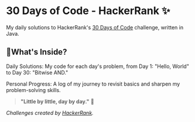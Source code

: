 # 30 Days of Code - HackerRank ✨

My daily solutions to HackerRank's [30 Days of Code](https://www.hackerrank.com/domains/tutorials/30-days-of-code) challenge, written in Java.

## 📁What's Inside?

Daily Solutions: My code for each day's problem, from Day 1: "Hello, World" to Day 30: "Bitwise AND."

Personal Progress: A log of my journey to revisit basics  and sharpen my problem-solving skills.

> **"Little by little, day by day."** 🌱

*Challenges created by [HackerRank](https://www.hackerrank.com).*
